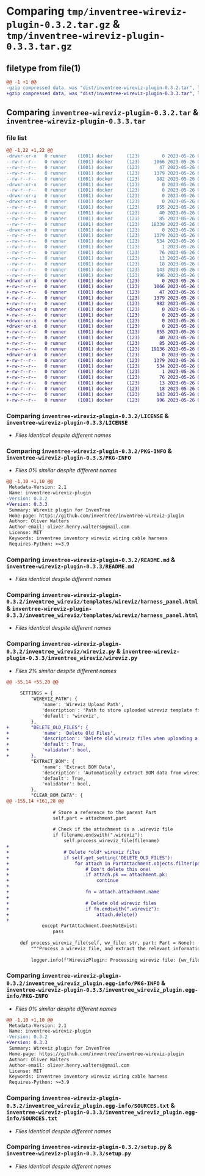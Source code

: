 # Comparing `tmp/inventree-wireviz-plugin-0.3.2.tar.gz` & `tmp/inventree-wireviz-plugin-0.3.3.tar.gz`

## filetype from file(1)

```diff
@@ -1 +1 @@
-gzip compressed data, was "dist/inventree-wireviz-plugin-0.3.2.tar", last modified: Fri May 26 02:45:17 2023, max compression
+gzip compressed data, was "dist/inventree-wireviz-plugin-0.3.3.tar", last modified: Fri May 26 06:36:34 2023, max compression
```

## Comparing `inventree-wireviz-plugin-0.3.2.tar` & `inventree-wireviz-plugin-0.3.3.tar`

### file list

```diff
@@ -1,22 +1,22 @@
-drwxr-xr-x   0 runner    (1001) docker     (123)        0 2023-05-26 02:45:17.000000 inventree-wireviz-plugin-0.3.2/
--rw-r--r--   0 runner    (1001) docker     (123)     1066 2023-05-26 02:45:09.000000 inventree-wireviz-plugin-0.3.2/LICENSE
--rw-r--r--   0 runner    (1001) docker     (123)       47 2023-05-26 02:45:09.000000 inventree-wireviz-plugin-0.3.2/MANIFEST.in
--rw-r--r--   0 runner    (1001) docker     (123)     1379 2023-05-26 02:45:17.000000 inventree-wireviz-plugin-0.3.2/PKG-INFO
--rw-r--r--   0 runner    (1001) docker     (123)      982 2023-05-26 02:45:09.000000 inventree-wireviz-plugin-0.3.2/README.md
-drwxr-xr-x   0 runner    (1001) docker     (123)        0 2023-05-26 02:45:17.000000 inventree-wireviz-plugin-0.3.2/inventree_wireviz/
--rw-r--r--   0 runner    (1001) docker     (123)        0 2023-05-26 02:45:09.000000 inventree-wireviz-plugin-0.3.2/inventree_wireviz/__init__.py
-drwxr-xr-x   0 runner    (1001) docker     (123)        0 2023-05-26 02:45:17.000000 inventree-wireviz-plugin-0.3.2/inventree_wireviz/templates/
-drwxr-xr-x   0 runner    (1001) docker     (123)        0 2023-05-26 02:45:17.000000 inventree-wireviz-plugin-0.3.2/inventree_wireviz/templates/wireviz/
--rw-r--r--   0 runner    (1001) docker     (123)      855 2023-05-26 02:45:09.000000 inventree-wireviz-plugin-0.3.2/inventree_wireviz/templates/wireviz/harness_panel.html
--rw-r--r--   0 runner    (1001) docker     (123)       40 2023-05-26 02:45:09.000000 inventree-wireviz-plugin-0.3.2/inventree_wireviz/templates/wireviz/harness_panel.js
--rw-r--r--   0 runner    (1001) docker     (123)       85 2023-05-26 02:45:09.000000 inventree-wireviz-plugin-0.3.2/inventree_wireviz/version.py
--rw-r--r--   0 runner    (1001) docker     (123)    18339 2023-05-26 02:45:09.000000 inventree-wireviz-plugin-0.3.2/inventree_wireviz/wireviz.py
-drwxr-xr-x   0 runner    (1001) docker     (123)        0 2023-05-26 02:45:17.000000 inventree-wireviz-plugin-0.3.2/inventree_wireviz_plugin.egg-info/
--rw-r--r--   0 runner    (1001) docker     (123)     1379 2023-05-26 02:45:17.000000 inventree-wireviz-plugin-0.3.2/inventree_wireviz_plugin.egg-info/PKG-INFO
--rw-r--r--   0 runner    (1001) docker     (123)      534 2023-05-26 02:45:17.000000 inventree-wireviz-plugin-0.3.2/inventree_wireviz_plugin.egg-info/SOURCES.txt
--rw-r--r--   0 runner    (1001) docker     (123)        1 2023-05-26 02:45:17.000000 inventree-wireviz-plugin-0.3.2/inventree_wireviz_plugin.egg-info/dependency_links.txt
--rw-r--r--   0 runner    (1001) docker     (123)       76 2023-05-26 02:45:17.000000 inventree-wireviz-plugin-0.3.2/inventree_wireviz_plugin.egg-info/entry_points.txt
--rw-r--r--   0 runner    (1001) docker     (123)       13 2023-05-26 02:45:17.000000 inventree-wireviz-plugin-0.3.2/inventree_wireviz_plugin.egg-info/requires.txt
--rw-r--r--   0 runner    (1001) docker     (123)       18 2023-05-26 02:45:17.000000 inventree-wireviz-plugin-0.3.2/inventree_wireviz_plugin.egg-info/top_level.txt
--rw-r--r--   0 runner    (1001) docker     (123)      143 2023-05-26 02:45:17.000000 inventree-wireviz-plugin-0.3.2/setup.cfg
--rw-r--r--   0 runner    (1001) docker     (123)      996 2023-05-26 02:45:09.000000 inventree-wireviz-plugin-0.3.2/setup.py
+drwxr-xr-x   0 runner    (1001) docker     (123)        0 2023-05-26 06:36:34.000000 inventree-wireviz-plugin-0.3.3/
+-rw-r--r--   0 runner    (1001) docker     (123)     1066 2023-05-26 06:36:25.000000 inventree-wireviz-plugin-0.3.3/LICENSE
+-rw-r--r--   0 runner    (1001) docker     (123)       47 2023-05-26 06:36:25.000000 inventree-wireviz-plugin-0.3.3/MANIFEST.in
+-rw-r--r--   0 runner    (1001) docker     (123)     1379 2023-05-26 06:36:34.000000 inventree-wireviz-plugin-0.3.3/PKG-INFO
+-rw-r--r--   0 runner    (1001) docker     (123)      982 2023-05-26 06:36:25.000000 inventree-wireviz-plugin-0.3.3/README.md
+drwxr-xr-x   0 runner    (1001) docker     (123)        0 2023-05-26 06:36:34.000000 inventree-wireviz-plugin-0.3.3/inventree_wireviz/
+-rw-r--r--   0 runner    (1001) docker     (123)        0 2023-05-26 06:36:25.000000 inventree-wireviz-plugin-0.3.3/inventree_wireviz/__init__.py
+drwxr-xr-x   0 runner    (1001) docker     (123)        0 2023-05-26 06:36:34.000000 inventree-wireviz-plugin-0.3.3/inventree_wireviz/templates/
+drwxr-xr-x   0 runner    (1001) docker     (123)        0 2023-05-26 06:36:34.000000 inventree-wireviz-plugin-0.3.3/inventree_wireviz/templates/wireviz/
+-rw-r--r--   0 runner    (1001) docker     (123)      855 2023-05-26 06:36:25.000000 inventree-wireviz-plugin-0.3.3/inventree_wireviz/templates/wireviz/harness_panel.html
+-rw-r--r--   0 runner    (1001) docker     (123)       40 2023-05-26 06:36:25.000000 inventree-wireviz-plugin-0.3.3/inventree_wireviz/templates/wireviz/harness_panel.js
+-rw-r--r--   0 runner    (1001) docker     (123)       85 2023-05-26 06:36:25.000000 inventree-wireviz-plugin-0.3.3/inventree_wireviz/version.py
+-rw-r--r--   0 runner    (1001) docker     (123)    19136 2023-05-26 06:36:25.000000 inventree-wireviz-plugin-0.3.3/inventree_wireviz/wireviz.py
+drwxr-xr-x   0 runner    (1001) docker     (123)        0 2023-05-26 06:36:34.000000 inventree-wireviz-plugin-0.3.3/inventree_wireviz_plugin.egg-info/
+-rw-r--r--   0 runner    (1001) docker     (123)     1379 2023-05-26 06:36:33.000000 inventree-wireviz-plugin-0.3.3/inventree_wireviz_plugin.egg-info/PKG-INFO
+-rw-r--r--   0 runner    (1001) docker     (123)      534 2023-05-26 06:36:33.000000 inventree-wireviz-plugin-0.3.3/inventree_wireviz_plugin.egg-info/SOURCES.txt
+-rw-r--r--   0 runner    (1001) docker     (123)        1 2023-05-26 06:36:33.000000 inventree-wireviz-plugin-0.3.3/inventree_wireviz_plugin.egg-info/dependency_links.txt
+-rw-r--r--   0 runner    (1001) docker     (123)       76 2023-05-26 06:36:33.000000 inventree-wireviz-plugin-0.3.3/inventree_wireviz_plugin.egg-info/entry_points.txt
+-rw-r--r--   0 runner    (1001) docker     (123)       13 2023-05-26 06:36:33.000000 inventree-wireviz-plugin-0.3.3/inventree_wireviz_plugin.egg-info/requires.txt
+-rw-r--r--   0 runner    (1001) docker     (123)       18 2023-05-26 06:36:33.000000 inventree-wireviz-plugin-0.3.3/inventree_wireviz_plugin.egg-info/top_level.txt
+-rw-r--r--   0 runner    (1001) docker     (123)      143 2023-05-26 06:36:34.000000 inventree-wireviz-plugin-0.3.3/setup.cfg
+-rw-r--r--   0 runner    (1001) docker     (123)      996 2023-05-26 06:36:25.000000 inventree-wireviz-plugin-0.3.3/setup.py
```

### Comparing `inventree-wireviz-plugin-0.3.2/LICENSE` & `inventree-wireviz-plugin-0.3.3/LICENSE`

 * *Files identical despite different names*

### Comparing `inventree-wireviz-plugin-0.3.2/PKG-INFO` & `inventree-wireviz-plugin-0.3.3/PKG-INFO`

 * *Files 0% similar despite different names*

```diff
@@ -1,10 +1,10 @@
 Metadata-Version: 2.1
 Name: inventree-wireviz-plugin
-Version: 0.3.2
+Version: 0.3.3
 Summary: Wireviz plugin for InvenTree
 Home-page: https://github.com/inventree/inventree-wireviz-plugin
 Author: Oliver Walters
 Author-email: oliver.henry.walters@gmail.com
 License: MIT
 Keywords: inventree inventory wireviz wiring cable harness
 Requires-Python: >=3.9
```

### Comparing `inventree-wireviz-plugin-0.3.2/README.md` & `inventree-wireviz-plugin-0.3.3/README.md`

 * *Files identical despite different names*

### Comparing `inventree-wireviz-plugin-0.3.2/inventree_wireviz/templates/wireviz/harness_panel.html` & `inventree-wireviz-plugin-0.3.3/inventree_wireviz/templates/wireviz/harness_panel.html`

 * *Files identical despite different names*

### Comparing `inventree-wireviz-plugin-0.3.2/inventree_wireviz/wireviz.py` & `inventree-wireviz-plugin-0.3.3/inventree_wireviz/wireviz.py`

 * *Files 2% similar despite different names*

```diff
@@ -55,14 +55,20 @@
 
     SETTINGS = {
         "WIREVIZ_PATH": {
             'name': 'Wireviz Upload Path',
             'description': 'Path to store uploaded wireviz template files (relative to media root)',
             'default': 'wireviz',
         },
+        "DELETE_OLD_FILES": {
+            'name': 'Delete Old Files',
+            'description': 'Delete old wireviz files when uploading a new wireviz file',
+            'default': True,
+            'validator': bool,
+        },
         "EXTRACT_BOM": {
             'name': 'Extract BOM Data',
             'description': 'Automatically extract BOM data from wireviz diagrams',
             'default': True,
             'validator': bool,
         },
         "CLEAR_BOM_DATA": {
@@ -155,14 +161,28 @@
 
                 # Store a reference to the parent Part
                 self.part = attachment.part
 
                 # Check if the attachment is a .wireviz file
                 if filename.endswith(".wireviz"):
                     self.process_wireviz_file(filename)
+
+                    # Delete *old* wireviz files
+                    if self.get_setting('DELETE_OLD_FILES'):
+                        for attach in PartAttachment.objects.filter(part=self.part):
+                            # Don't delete this one!
+                            if attach.pk == attachment.pk:
+                                continue
+
+                            fn = attach.attachment.name
+
+                            # Delete old wireviz files
+                            if fn.endswith(".wireviz"):
+                                attach.delete()
+
             except PartAttachment.DoesNotExist:
                 pass
     
     def process_wireviz_file(self, wv_file: str, part: Part = None):
         """Process a wireviz file, and extract the relevant information."""
 
         logger.info(f"WirevizPlugin: Processing wireviz file: {wv_file}")
```

### Comparing `inventree-wireviz-plugin-0.3.2/inventree_wireviz_plugin.egg-info/PKG-INFO` & `inventree-wireviz-plugin-0.3.3/inventree_wireviz_plugin.egg-info/PKG-INFO`

 * *Files 0% similar despite different names*

```diff
@@ -1,10 +1,10 @@
 Metadata-Version: 2.1
 Name: inventree-wireviz-plugin
-Version: 0.3.2
+Version: 0.3.3
 Summary: Wireviz plugin for InvenTree
 Home-page: https://github.com/inventree/inventree-wireviz-plugin
 Author: Oliver Walters
 Author-email: oliver.henry.walters@gmail.com
 License: MIT
 Keywords: inventree inventory wireviz wiring cable harness
 Requires-Python: >=3.9
```

### Comparing `inventree-wireviz-plugin-0.3.2/inventree_wireviz_plugin.egg-info/SOURCES.txt` & `inventree-wireviz-plugin-0.3.3/inventree_wireviz_plugin.egg-info/SOURCES.txt`

 * *Files identical despite different names*

### Comparing `inventree-wireviz-plugin-0.3.2/setup.py` & `inventree-wireviz-plugin-0.3.3/setup.py`

 * *Files identical despite different names*

